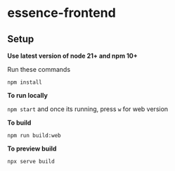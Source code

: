 # essence-frontend


## Setup

**Use latest version of node 21+ and npm 10+**

Run these commands

`npm install`

**To run locally**

`npm start`
and once its running, press `w` for web version

**To build**

`npm run build:web`

**To preview build**

`npx serve build`
